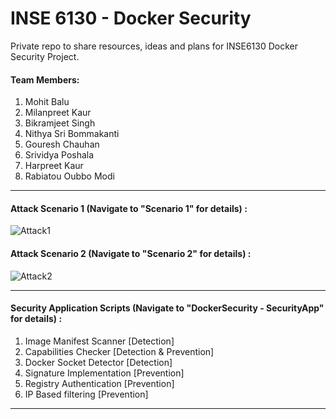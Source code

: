 # INSE 6130 - Docker Security

Private repo to share resources, ideas and plans for INSE6130 Docker Security Project.

#### Team Members:

1. Mohit Balu 
2. Milanpreet Kaur
3. Bikramjeet Singh
4. Nithya Sri Bommakanti
5. Gouresh Chauhan
6. Srividya Poshala
7. Harpreet Kaur
8. Rabiatou Oubbo Modi

--------------------------------------

#### Attack Scenario 1 (Navigate to "Scenario 1" for details) :

![Attack1](https://user-images.githubusercontent.com/30471250/155872803-dde39599-1413-49c2-9a9c-818964e37d61.jpg)

#### Attack Scenario 2 (Navigate to "Scenario 2" for details) :

![Attack2](https://user-images.githubusercontent.com/30471250/158394824-8e08d380-17cd-4924-ba79-178240b9920b.jpg)

--------------------------------------

#### Security Application Scripts (Navigate to "DockerSecurity - SecurityApp" for details) :

1. Image Manifest Scanner		[Detection]
2. Capabilities Checker		[Detection & Prevention]
3. Docker Socket Detector		[Detection]
4. Signature Implementation	[Prevention]
5. Registry Authentication 	[Prevention]
6. IP Based filtering			[Prevention]

--------------------------------------

